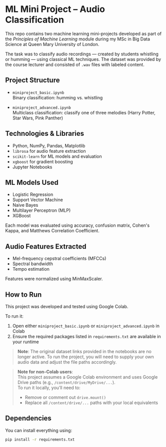 # ML Mini Project – Audio Classification

This repo contains two machine learning mini-projects developed as part of the *Principles of Machine Learning* module during my MSc in Big Data Science at Queen Mary University of London.

The task was to classify audio recordings — created by students whistling or humming — using classical ML techniques. The dataset was provided by the course lecturer and consisted of `.wav` files with labeled content.

## Project Structure

- `miniproject_basic.ipynb`  
  Binary classification: humming vs. whistling

- `miniproject_advanced.ipynb`  
  Multiclass classification: classify one of three melodies (Harry Potter, Star Wars, Pink Panther)

## Technologies & Libraries

- Python, NumPy, Pandas, Matplotlib
- `librosa` for audio feature extraction
- `scikit-learn` for ML models and evaluation
- `xgboost` for gradient boosting
- Jupyter Notebooks

## ML Models Used

- Logistic Regression
- Support Vector Machine
- Naive Bayes
- Multilayer Perceptron (MLP)
- XGBoost

Each model was evaluated using accuracy, confusion matrix, Cohen's Kappa, and Matthews Correlation Coefficient.

## Audio Features Extracted

- Mel-frequency cepstral coefficients (MFCCs)
- Spectral bandwidth
- Tempo estimation

Features were normalized using MinMaxScaler.

## How to Run

This project was developed and tested using Google Colab.

To run it:
1. Open either `miniproject_basic.ipynb` or `miniproject_advanced.ipynb` in Colab
2. Ensure the required packages listed in `requirements.txt` are available in your runtime

> **Note**: The original dataset links provided in the notebooks are no longer active. To run the project, you will need to supply your own audio data and adjust the file paths accordingly.

> **Note for non-Colab users**:  
> This project assumes a Google Colab environment and uses Google Drive paths (e.g., `/content/drive/MyDrive/...`).  
> To run it locally, you’ll need to:  
> - Remove or comment out `drive.mount()`  
> - Replace all `/content/drive/...` paths with your local equivalents

## Dependencies

You can install everything using:

```bash
pip install -r requirements.txt
```
